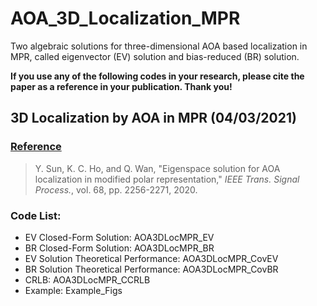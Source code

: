 # AOA_3D_Localization_MPR
Two algebraic solutions for three-dimensional AOA based localization in MPR, called eigenvector (EV) solution and bias-reduced (BR) solution.

**If you use any of the following codes in your research, please cite the paper as a reference in your publication. Thank you!**

## 3D Localization by AOA in MPR (04/03/2021)

### <u>Reference</u>
>Y. Sun, K. C. Ho, and Q. Wan, "Eigenspace solution for AOA localization in modified polar representation," *IEEE Trans. Signal Process.*, vol. 68, pp. 2256-2271, 2020.

### Code List:
- EV Closed-Form Solution: AOA3DLocMPR_EV
- BR Closed-Form Solution: AOA3DLocMPR_BR
- EV Solution Theoretical Performance: AOA3DLocMPR_CovEV
- BR Solution Theoretical Performance: AOA3DLocMPR_CovBR
- CRLB: AOA3DLocMPR_CCRLB
- Example: Example_Figs
